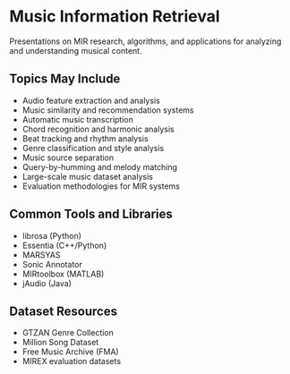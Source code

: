 # Music Information Retrieval

Presentations on MIR research, algorithms, and applications for analyzing and understanding musical content.

## Topics May Include

- Audio feature extraction and analysis
- Music similarity and recommendation systems
- Automatic music transcription
- Chord recognition and harmonic analysis
- Beat tracking and rhythm analysis
- Genre classification and style analysis
- Music source separation
- Query-by-humming and melody matching
- Large-scale music dataset analysis
- Evaluation methodologies for MIR systems

## Common Tools and Libraries

- librosa (Python)
- Essentia (C++/Python)
- MARSYAS
- Sonic Annotator
- MIRtoolbox (MATLAB)
- jAudio (Java)

## Dataset Resources

- GTZAN Genre Collection
- Million Song Dataset
- Free Music Archive (FMA)
- MIREX evaluation datasets